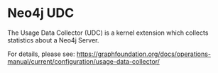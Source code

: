 Neo4j UDC
=========

The Usage Data Collector (UDC) is a kernel extension which collects
statistics about a Neo4j Server.

For details, please see:
https://graphfoundation.org/docs/operations-manual/current/configuration/usage-data-collector/
